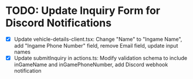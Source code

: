 # TODO: Update Inquiry Form for Discord Notifications

- [x] Update vehicle-details-client.tsx: Change "Name" to "Ingame Name", add "Ingame Phone Number" field, remove Email field, update input names
- [x] Update submitInquiry in actions.ts: Modify validation schema to include inGameName and inGamePhoneNumber, add Discord webhook notification
